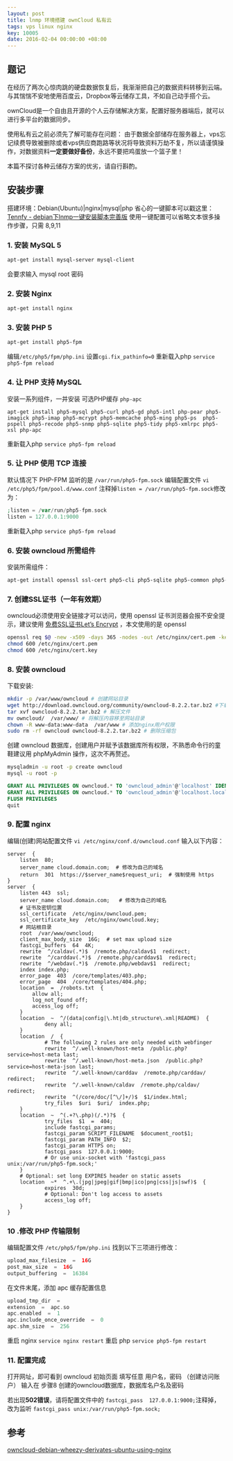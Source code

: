 ```yaml
---
layout: post
title: lnmp 环境搭建 ownCloud 私有云
tags: vps linux nginx
key: 10005
date: 2016-02-04 00:00:00 +08:00
---
```


## 题记
在经历了两次心惊肉跳的硬盘数据恢复后，我渐渐把自己的数据资料转移到云端。与其惴惴不安地使用百度云，Dropbox等云储存工具，不如自己动手搭个云。

ownCloud是一个自由且开源的个人云存储解决方案，配置好服务器端后，就可以进行多平台的数据同步。

使用私有云之前必须先了解可能存在问题：
由于数据全部储存在服务器上，vps忘记续费导致被删除或者vps供应商跑路等状况将导致资料万劫不复，所以请谨慎操作，对数据资料**一定要做好备份**，永远不要把鸡蛋放一个篮子里！

本篇不探讨各种云储存方案的优劣，请自行斟酌。

## 安装步骤

搭建环境：Debian(Ubuntu)|nginx|mysql|php
省心的一键脚本可以戳这里：[Tennfy - debian下lnmp一键安装脚本完善版](http://www.tennfy.com/2123.html "debian下lnmp一键安装脚本完善版")
使用一键配置可以省略文本很多操作步骤，只需 8,9,11

<!--more-->

### 1. 安装 MySQL 5

```bash
apt-get install mysql-server mysql-client
```

会要求输入 mysql root 密码

### 2. 安装 Nginx

```bash
apt-get install nginx
```

### 3. 安装 PHP 5

```bash
apt-get install php5-fpm
```

编辑`/etc/php5/fpm/php.ini`
设置`cgi.fix_pathinfo=0`
重新载入php `service php5-fpm reload`

### 4. 让 PHP 支持 MySQL
安装一系列组件，一并安装 可选PHP缓存 `php-apc`
```
apt-get install php5-mysql php5-curl php5-gd php5-intl php-pear php5-imagick php5-imap php5-mcrypt php5-memcache php5-ming php5-ps  php5-pspell php5-recode php5-snmp php5-sqlite php5-tidy php5-xmlrpc php5-xsl php-apc
```
重新载入php `service php5-fpm reload`

### 5. 让 PHP 使用 TCP 连接
默认情况下 PHP-FPM 监听的是 `/var/run/php5-fpm.sock`
编辑配置文件 `vi /etc/php5/fpm/pool.d/www.conf`
注释掉`listen = /var/run/php5-fpm.sock`修改为：

```php
;listen = /var/run/php5-fpm.sock
listen = 127.0.0.1:9000
```

重新载入php `service php5-fpm reload`

### 6. 安装 owncloud 所需组件
安装所需组件：

```sh
apt-get install openssl ssl-cert php5-cli php5-sqlite php5-common php5-cgi sqlite3 php-pear curl libapr1 libtool curl libcurl4-openssl-dev php-xml-parser php5 php5-dev php5-gd varnish
```

### 7. 创建SSL证书（一年有效期）
owncloud必须使用安全链接才可以访问，使用 openssl 证书浏览器会报不安全提示，建议使用 [免费SSL证书Let’s Encrypt](http://www.tennfy.com/3911.html) ，本文使用的是 openssl

```bash
openssl req $@ -new -x509 -days 365 -nodes -out /etc/nginx/cert.pem -keyout  /etc/nginx/cert.key
chmod 600 /etc/nginx/cert.pem
chmod 600 /etc/nginx/cert.key
```

### 8. 安装 owncloud

下载安装:

```sh
mkdir -p /var/www/owncloud # 创建网站目录
wget http://download.owncloud.org/community/owncloud-8.2.2.tar.bz2 #下载owncloud
tar xvf owncloud-8.2.2.tar.bz2 # 解压文件
mv owncloud/  /var/www/ # 将解压内容移至网站目录
chown -R www-data:www-data  /var/www # 添加nginx用户权限
sudo rm -rf owncloud owncloud-8.2.2.tar.bz2 # 删除压缩包
```

创建 owncloud 数据库，创建用户并赋予该数据库所有权限，不熟悉命令行的童鞋建议用 phpMyAdmin 操作，这次不再赘述。

```sh
mysqladmin -u root -p create owncloud
mysql -u root -p
```
```sql
GRANT ALL PRIVILEGES ON owncloud.* TO 'owncloud_admin'@'localhost' IDENTIFIED BY  'owncloud_admin_password'
GRANT ALL PRIVILEGES ON owncloud.* TO 'owncloud_admin'@'localhost.localdomain' IDENTIFIED BY 'owncloud_admin_password'
FLUSH PRIVILEGES
quit
```

### 9. 配置 nginx
编辑(创建)网站配置文件 `vi /etc/nginx/conf.d/owncloud.conf`
输入以下内容：

```nginx
server  {
    listen  80;
    server_name cloud.domain.com;  # 修改为自己的域名
    return  301  https://$server_name$request_uri;  # 强制使用 https
}
server  {
    listen 443  ssl;
    server_name cloud.domain.com;   # 修改为自己的域名
    # 证书及密钥位置
    ssl_certificate  /etc/nginx/owncloud.pem;
    ssl_certificate_key  /etc/nginx/owncloud.key;
    # 网站根目录
    root  /var/www/owncloud;
    client_max_body_size  16G;  # set max upload size
    fastcgi_buffers  64  4K;
    rewrite  ^/caldav(.*)$  /remote.php/caldav$1  redirect;
    rewrite  ^/carddav(.*)$  /remote.php/carddav$1  redirect;
    rewrite  ^/webdav(.*)$  /remote.php/webdav$1  redirect;
    index index.php;
    error_page  403  /core/templates/403.php;
    error_page  404  /core/templates/404.php;
    location  =  /robots.txt  {
        allow all;
        log_not_found off;
        access_log off;
    }
    location  ~  ^/(data|config|\.ht|db_structure\.xml|README)  {
            deny all;
    }
    location  /  {
            # The following 2 rules are only needed with webfinger
            rewrite  ^/.well-known/host-meta  /public.php?service=host-meta last;
            rewrite  ^/.well-known/host-meta.json  /public.php?service=host-meta-json last;
            rewrite  ^/.well-known/carddav  /remote.php/carddav/  redirect;
            rewrite  ^/.well-known/caldav  /remote.php/caldav/  redirect;
            rewrite  ^(/core/doc/[^\/]+/)$  $1/index.html;
            try_files  $uri  $uri/  index.php;
    }
    location  ~  ^(.+?\.php)(/.*)?$  {
            try_files  $1  =  404;
            include fastcgi_params;
            fastcgi_param SCRIPT_FILENAME  $document_root$1;
            fastcgi_param PATH_INFO  $2;
            fastcgi_param HTTPS on;
            fastcgi_pass  127.0.0.1:9000;
            # Or use unix-socket with 'fastcgi_pass unix:/var/run/php5-fpm.sock;'
    }
    # Optional: set long EXPIRES header on static assets
    location  ~*  ^.+\.(jpg|jpeg|gif|bmp|ico|png|css|js|swf)$  {
            expires  30d;
            # Optional: Don't log access to assets
            access_log off;
    }
}
```

### 10 .修改 PHP 传输限制
编辑配置文件 `/etc/php5/fpm/php.ini`
找到以下三项进行修改：

```php
upload_max_filesize  =  16G
post_max_size  =  16G
output_buffering  =  16384
```

在文件末尾，添加 apc 缓存配置信息

```php
upload_tmp_dir  =
extension  =  apc.so
apc.enabled  =  1
apc.include_once_override  =  0
apc.shm_size  =  256
```

重启 nginx `service nginx restart`
重启 php `service php5-fpm restart`

### 11. 配置完成

打开网址，即可看到 owncloud 初始页面
填写任意 用户名，密码 （创建访问账户）
输入在 步骤8 创建的owncloud数据库，数据库名户名及密码

若出现**502错误**，请将配置文件中的 `fastcgi_pass  127.0.0.1:9000;`注释掉，改为监听 `fastcgi_pass unix:/var/run/php5-fpm.sock;`

## 参考
[owncloud-debian-wheezy-derivates-ubuntu-using-nginx](https://computermen.linuxeverywhere.org/2014/02/11/owncloud-debian-wheezy-derivates-ubuntu-using-nginx/)